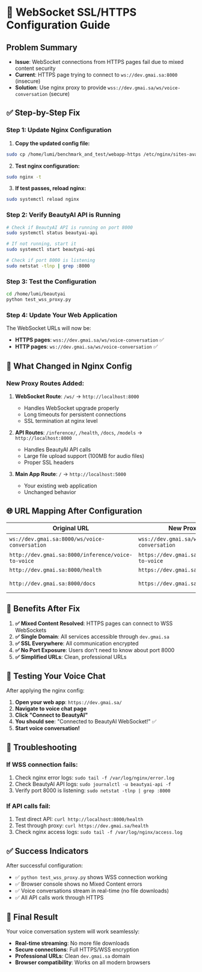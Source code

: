 # 🔧 WebSocket SSL/HTTPS Configuration Guide

## Problem Summary
- **Issue**: WebSocket connections from HTTPS pages fail due to mixed content security
- **Current**: HTTPS page trying to connect to `ws://dev.gmai.sa:8000` (insecure)
- **Solution**: Use nginx proxy to provide `wss://dev.gmai.sa/ws/voice-conversation` (secure)

## ✅ Step-by-Step Fix

### Step 1: Update Nginx Configuration

1. **Copy the updated config file:**
```bash
sudo cp /home/lumi/benchmark_and_test/webapp-https /etc/nginx/sites-available/dev.gmai.sa
```

2. **Test nginx configuration:**
```bash
sudo nginx -t
```

3. **If test passes, reload nginx:**
```bash
sudo systemctl reload nginx
```

### Step 2: Verify BeautyAI API is Running

```bash
# Check if BeautyAI API is running on port 8000
sudo systemctl status beautyai-api

# If not running, start it
sudo systemctl start beautyai-api

# Check if port 8000 is listening
sudo netstat -tlnp | grep :8000
```

### Step 3: Test the Configuration

```bash
cd /home/lumi/beautyai
python test_wss_proxy.py
```

### Step 4: Update Your Web Application

The WebSocket URLs will now be:
- **HTTPS pages**: `wss://dev.gmai.sa/ws/voice-conversation` ✅
- **HTTP pages**: `ws://dev.gmai.sa/ws/voice-conversation` ✅

## 🎯 What Changed in Nginx Config

### New Proxy Routes Added:

1. **WebSocket Route**: `/ws/` → `http://localhost:8000`
   - Handles WebSocket upgrade properly
   - Long timeouts for persistent connections
   - SSL termination at nginx level

2. **API Routes**: `/inference/`, `/health`, `/docs`, `/models` → `http://localhost:8000`
   - Handles BeautyAI API calls
   - Large file upload support (100MB for audio files)
   - Proper SSL headers

3. **Main App Route**: `/` → `http://localhost:5000`
   - Your existing web application
   - Unchanged behavior

## 🌐 URL Mapping After Configuration

| Original URL | New Proxied URL | Purpose |
|--------------|-----------------|---------|
| `ws://dev.gmai.sa:8000/ws/voice-conversation` | `wss://dev.gmai.sa/ws/voice-conversation` | WebSocket voice chat |
| `http://dev.gmai.sa:8000/inference/voice-to-voice` | `https://dev.gmai.sa/inference/voice-to-voice` | REST API calls |
| `http://dev.gmai.sa:8000/health` | `https://dev.gmai.sa/health` | Health checks |
| `http://dev.gmai.sa:8000/docs` | `https://dev.gmai.sa/docs` | API documentation |

## 🚀 Benefits After Fix

1. **✅ Mixed Content Resolved**: HTTPS pages can connect to WSS WebSockets
2. **✅ Single Domain**: All services accessible through `dev.gmai.sa`
3. **✅ SSL Everywhere**: All communication encrypted
4. **✅ No Port Exposure**: Users don't need to know about port 8000
5. **✅ Simplified URLs**: Clean, professional URLs

## 🧪 Testing Your Voice Chat

After applying the nginx config:

1. **Open your web app**: `https://dev.gmai.sa/`
2. **Navigate to voice chat page**
3. **Click "Connect to BeautyAI"**
4. **You should see**: "Connected to BeautyAI WebSocket!" ✅
5. **Start voice conversation!**

## 🔧 Troubleshooting

### If WSS connection fails:
1. Check nginx error logs: `sudo tail -f /var/log/nginx/error.log`
2. Check BeautyAI API logs: `sudo journalctl -u beautyai-api -f`
3. Verify port 8000 is listening: `sudo netstat -tlnp | grep :8000`

### If API calls fail:
1. Test direct API: `curl http://localhost:8000/health`
2. Test through proxy: `curl https://dev.gmai.sa/health`
3. Check nginx access logs: `sudo tail -f /var/log/nginx/access.log`

## ✅ Success Indicators

After successful configuration:
- ✅ `python test_wss_proxy.py` shows WSS connection working
- ✅ Browser console shows no Mixed Content errors
- ✅ Voice conversations stream in real-time (no file downloads)
- ✅ All API calls work through HTTPS

## 🎉 Final Result

Your voice conversation system will work seamlessly:
- **Real-time streaming**: No more file downloads
- **Secure connections**: Full HTTPS/WSS encryption
- **Professional URLs**: Clean `dev.gmai.sa` domain
- **Browser compatibility**: Works on all modern browsers
